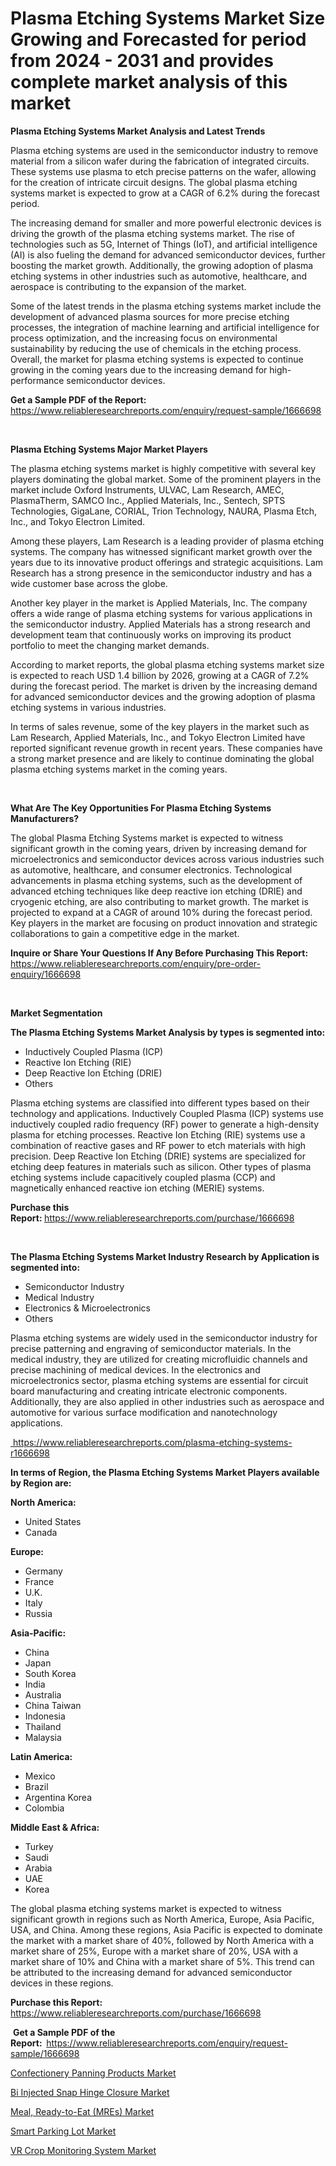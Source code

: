 <p><h1>Plasma Etching Systems Market Size Growing and Forecasted for period from 2024 - 2031 and provides complete market analysis of this market</h1></p><p><strong>Plasma Etching Systems Market Analysis and Latest Trends</strong></p>
<p><p>Plasma etching systems are used in the semiconductor industry to remove material from a silicon wafer during the fabrication of integrated circuits. These systems use plasma to etch precise patterns on the wafer, allowing for the creation of intricate circuit designs. The global plasma etching systems market is expected to grow at a CAGR of 6.2% during the forecast period.</p><p>The increasing demand for smaller and more powerful electronic devices is driving the growth of the plasma etching systems market. The rise of technologies such as 5G, Internet of Things (IoT), and artificial intelligence (AI) is also fueling the demand for advanced semiconductor devices, further boosting the market growth. Additionally, the growing adoption of plasma etching systems in other industries such as automotive, healthcare, and aerospace is contributing to the expansion of the market.</p><p>Some of the latest trends in the plasma etching systems market include the development of advanced plasma sources for more precise etching processes, the integration of machine learning and artificial intelligence for process optimization, and the increasing focus on environmental sustainability by reducing the use of chemicals in the etching process. Overall, the market for plasma etching systems is expected to continue growing in the coming years due to the increasing demand for high-performance semiconductor devices.</p></p>
<p><strong>Get a Sample PDF of the Report:&nbsp;</strong> <a href="https://www.reliableresearchreports.com/enquiry/request-sample/1666698">https://www.reliableresearchreports.com/enquiry/request-sample/1666698</a></p>
<p>&nbsp;</p>
<p><strong>Plasma Etching Systems Major Market Players</strong></p>
<p><p>The plasma etching systems market is highly competitive with several key players dominating the global market. Some of the prominent players in the market include Oxford Instruments, ULVAC, Lam Research, AMEC, PlasmaTherm, SAMCO Inc., Applied Materials, Inc., Sentech, SPTS Technologies, GigaLane, CORIAL, Trion Technology, NAURA, Plasma Etch, Inc., and Tokyo Electron Limited.</p><p>Among these players, Lam Research is a leading provider of plasma etching systems. The company has witnessed significant market growth over the years due to its innovative product offerings and strategic acquisitions. Lam Research has a strong presence in the semiconductor industry and has a wide customer base across the globe.</p><p>Another key player in the market is Applied Materials, Inc. The company offers a wide range of plasma etching systems for various applications in the semiconductor industry. Applied Materials has a strong research and development team that continuously works on improving its product portfolio to meet the changing market demands.</p><p>According to market reports, the global plasma etching systems market size is expected to reach USD 1.4 billion by 2026, growing at a CAGR of 7.2% during the forecast period. The market is driven by the increasing demand for advanced semiconductor devices and the growing adoption of plasma etching systems in various industries.</p><p>In terms of sales revenue, some of the key players in the market such as Lam Research, Applied Materials, Inc., and Tokyo Electron Limited have reported significant revenue growth in recent years. These companies have a strong market presence and are likely to continue dominating the global plasma etching systems market in the coming years.</p></p>
<p>&nbsp;</p>
<p><strong>What Are The Key Opportunities For Plasma Etching Systems Manufacturers?</strong></p>
<p><p>The global Plasma Etching Systems market is expected to witness significant growth in the coming years, driven by increasing demand for microelectronics and semiconductor devices across various industries such as automotive, healthcare, and consumer electronics. Technological advancements in plasma etching systems, such as the development of advanced etching techniques like deep reactive ion etching (DRIE) and cryogenic etching, are also contributing to market growth. The market is projected to expand at a CAGR of around 10% during the forecast period. Key players in the market are focusing on product innovation and strategic collaborations to gain a competitive edge in the market.</p></p>
<p><strong>Inquire or Share Your Questions If Any Before Purchasing This Report:</strong> <a href="https://www.reliableresearchreports.com/enquiry/pre-order-enquiry/1666698">https://www.reliableresearchreports.com/enquiry/pre-order-enquiry/1666698</a></p>
<p>&nbsp;</p>
<p><strong>Market Segmentation</strong></p>
<p><strong>The Plasma Etching Systems Market Analysis by types is segmented into:</strong></p>
<p><ul><li>Inductively Coupled Plasma (ICP)</li><li>Reactive Ion Etching (RIE)</li><li>Deep Reactive Ion Etching (DRIE)</li><li>Others</li></ul></p>
<p><p>Plasma etching systems are classified into different types based on their technology and applications. Inductively Coupled Plasma (ICP) systems use inductively coupled radio frequency (RF) power to generate a high-density plasma for etching processes. Reactive Ion Etching (RIE) systems use a combination of reactive gases and RF power to etch materials with high precision. Deep Reactive Ion Etching (DRIE) systems are specialized for etching deep features in materials such as silicon. Other types of plasma etching systems include capacitively coupled plasma (CCP) and magnetically enhanced reactive ion etching (MERIE) systems.</p></p>
<p><strong>Purchase this Report:&nbsp;</strong><a href="https://www.reliableresearchreports.com/purchase/1666698">https://www.reliableresearchreports.com/purchase/1666698</a></p>
<p>&nbsp;</p>
<p><strong>The Plasma Etching Systems Market Industry Research by Application is segmented into:</strong></p>
<p><ul><li>Semiconductor Industry</li><li>Medical Industry</li><li>Electronics & Microelectronics</li><li>Others</li></ul></p>
<p><p>Plasma etching systems are widely used in the semiconductor industry for precise patterning and engraving of semiconductor materials. In the medical industry, they are utilized for creating microfluidic channels and precise machining of medical devices. In the electronics and microelectronics sector, plasma etching systems are essential for circuit board manufacturing and creating intricate electronic components. Additionally, they are also applied in other industries such as aerospace and automotive for various surface modification and nanotechnology applications.</p></p>
<p><a href="https://www.reliableresearchreports.com/plasma-etching-systems-r1666698">&nbsp;https://www.reliableresearchreports.com/plasma-etching-systems-r1666698</a></p>
<p><strong>In terms of Region, the Plasma Etching Systems Market Players available by Region are:</strong></p>
<p>
    <p> <strong> North America: </strong>
        <ul>
            <li>United States</li>
            <li>Canada</li>
        </ul>
        </p> 
    <p> <strong> Europe: </strong>
        <ul>
            <li>Germany</li>
            <li>France</li>
            <li>U.K.</li>
            <li>Italy</li>
            <li>Russia</li>
        </ul>
        </p> 
    <p> <strong> Asia-Pacific: </strong>
        <ul>
            <li>China</li>
            <li>Japan</li>
            <li>South Korea</li>
            <li>India</li>
            <li>Australia</li>
            <li>China Taiwan</li>
            <li>Indonesia</li>
            <li>Thailand</li>
            <li>Malaysia</li>
        </ul>
        </p> 
    <p> <strong> Latin America: </strong>
        <ul>
            <li>Mexico</li>
            <li>Brazil</li>
            <li>Argentina Korea</li>
            <li>Colombia</li>
        </ul>
        </p> 
    <p> <strong> Middle East & Africa: </strong>
        <ul>
            <li>Turkey</li>
            <li>Saudi</li>
            <li>Arabia</li>
            <li>UAE</li>
            <li>Korea</li>
        </ul>
    </p>
    </p>
<p><p>The global plasma etching systems market is expected to witness significant growth in regions such as North America, Europe, Asia Pacific, USA, and China. Among these regions, Asia Pacific is expected to dominate the market with a market share of 40%, followed by North America with a market share of 25%, Europe with a market share of 20%, USA with a market share of 10% and China with a market share of 5%. This trend can be attributed to the increasing demand for advanced semiconductor devices in these regions.</p></p>
<p><strong>Purchase this Report: </strong><a href="https://www.reliableresearchreports.com/purchase/1666698">https://www.reliableresearchreports.com/purchase/1666698</a></p>
<p>&nbsp;<strong>Get a Sample PDF of the Report:&nbsp;&nbsp;</strong><a href="https://www.reliableresearchreports.com/enquiry/request-sample/1666698">https://www.reliableresearchreports.com/enquiry/request-sample/1666698</a></p>
<p><strong></strong></p>
<p><p><a href="https://medium.com/@connor.marshall794/confectionery-panning-products-market-a-global-and-regional-analysis-focus-on-end-user-product-81fcf94b6fe4">Confectionery Panning Products Market</a></p><p><a href="https://www.linkedin.com/pulse/bi-injected-snap-hinge-closure-market-size-share-trends-analysis-kxi0e?trackingId=DTADtRFNRZ61KvOWXZ9QOQ%3D%3D">Bi Injected Snap Hinge Closure Market</a></p><p><a href="https://medium.com/@dereodrews76856/meal-ready-to-eat-mres-market-share-size-trends-industry-analysis-report-by-application-fd52057408d6">Meal, Ready-to-Eat (MREs) Market</a></p><p><a href="https://github.com/jadenRaynor/Market-Research-Report-List-1/blob/main/smart-parking-lot-market.md">Smart Parking Lot Market</a></p><p><a href="https://www.linkedin.com/pulse/vr-crop-monitoring-system-market-size-share-trends-analysis-2p9zc?trackingId=zJi8pbT5QWaCbGyqvoGF2A%3D%3D">VR Crop Monitoring System Market</a></p></p>